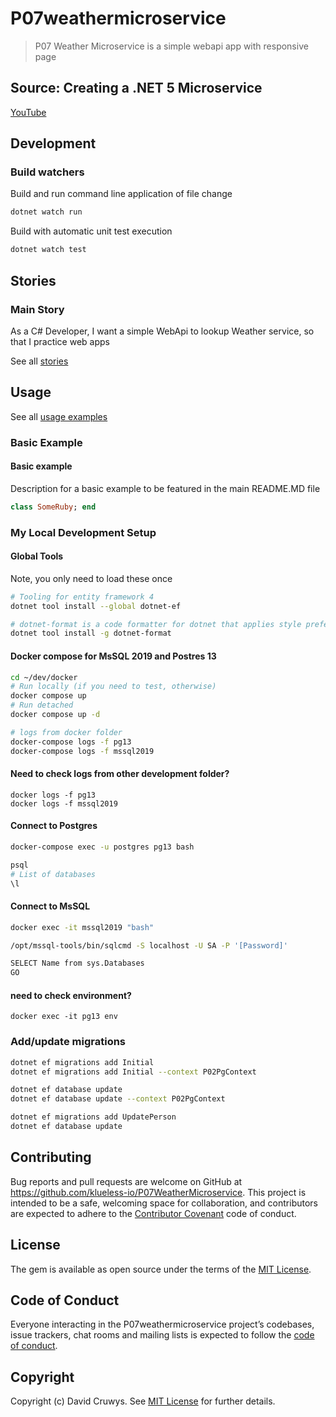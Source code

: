 # P07weathermicroservice

> P07 Weather Microservice is a simple webapi app with responsive page

## Source: Creating a .NET 5 Microservice

[YouTube](https://www.youtube.com/watch?v=MIJJCR3ndQQ&t=2164s)

## Development

### Build watchers

Build and run command line application of file change

```bash
dotnet watch run
```

Build with automatic unit test execution

```bash
dotnet watch test
```

## Stories

### Main Story

As a C# Developer, I want a simple WebApi to lookup Weather service, so that I practice web apps

See all [stories](./STORIES.md)

## Usage

See all [usage examples](./USAGE.md)

### Basic Example

#### Basic example

Description for a basic example to be featured in the main README.MD file

```ruby
class SomeRuby; end
```

### My Local Development Setup

#### Global Tools

Note, you only need to load these once

```bash
# Tooling for entity framework 4
dotnet tool install --global dotnet-ef

# dotnet-format is a code formatter for dotnet that applies style preferences to a project or solution
dotnet tool install -g dotnet-format

```

#### Docker compose for MsSQL 2019 and Postres 13

```bash
cd ~/dev/docker
# Run locally (if you need to test, otherwise)
docker compose up
# Run detached
docker compose up -d

# logs from docker folder
docker-compose logs -f pg13
docker-compose logs -f mssql2019
```

#### Need to check logs from other development folder?

```
docker logs -f pg13
docker logs -f mssql2019
```

#### Connect to Postgres

```bash
docker-compose exec -u postgres pg13 bash

psql
# List of databases
\l
```

#### Connect to MsSQL

```bash
docker exec -it mssql2019 "bash"

/opt/mssql-tools/bin/sqlcmd -S localhost -U SA -P '[Password]'

SELECT Name from sys.Databases
GO
```

#### need to check environment?

```
docker exec -it pg13 env
```

### Add/update migrations

```bash
dotnet ef migrations add Initial
dotnet ef migrations add Initial --context P02PgContext

dotnet ef database update
dotnet ef database update --context P02PgContext

dotnet ef migrations add UpdatePerson
dotnet ef database update
```

## Contributing

Bug reports and pull requests are welcome on GitHub at https://github.com/klueless-io/P07WeatherMicroservice. This project is intended to be a safe, welcoming space for collaboration, and contributors are expected to adhere to the [Contributor Covenant](http://contributor-covenant.org) code of conduct.

## License

The gem is available as open source under the terms of the [MIT License](https://opensource.org/licenses/MIT).

## Code of Conduct

Everyone interacting in the P07weathermicroservice project’s codebases, issue trackers, chat rooms and mailing lists is expected to follow the [code of conduct](https://github.com/klueless-io/P07WeatherMicroservice/blob/master/CODE_OF_CONDUCT.md).

## Copyright

Copyright (c) David Cruwys. See [MIT License](LICENSE.txt) for further details.
